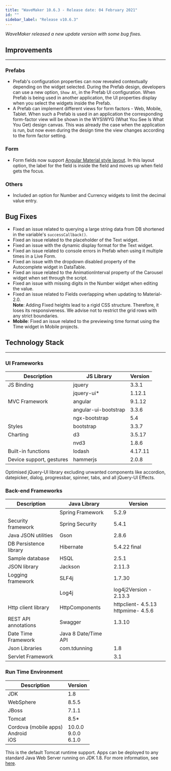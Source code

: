 ```yaml
---
title: "WaveMaker 10.6.3 - Release date: 04 February 2021"
id: ""
sidebar_label: "Release v10.6.3"
---
```

*WaveMaker released a new update version with some bug fixes.*

## Improvements

---

### Prefabs
- Prefab's configuration properties can now revealed contextually depending on the widget selected. During the Prefab design, developers can use a new option, `Show At`, in the Prefab UI configuration. When Prefab is being used in another application, the UI properties display when you select the widgets inside the Prefab.
- A Prefab can implement different views for form factors - Web, Mobile, Tablet. When such a Prefab is used in an application the corresponding form-factor view will be shown in the WYSIWYG (What You See Is What You Get) design canvas. This was already the case when the application is run, but now even during the design time the view changes according to the form factor setting.

### Form
- Form fields now support [Angular Material style layout](https://material.angular.io/components/form-field/examples). In this layout option, the label for the field is inside the field and moves up when field gets the focus. 

### Others
- Included an option for Number and Currency widgets to limit the decimal value entry.

## Bug Fixes

- Fixed an issue related to querying a large string data from DB shortened in the variable's `successCallback()`.
- Fixed an issue related to the placeholder of the Text widget.
- Fixed an issue with the dynamic display format for the Text widget.
- Fixed an issue related to console errors in Prefab when using it multiple times in a Live Form.
- Fixed an issue with the dropdown disabled property of the Autocomplete widget in DataTable.
- Fixed an issue related to the AnimationInterval property of the Carousel widget when set through the script.
- Fixed an issue with missing digits in the Number widget when editing the value.
- Fixed an issue related to Fields overlapping when updating to Material-2.0.  
**Note**: Adding Fixed heights lead to a rigid CSS structure. Therefore, it loses its responsiveness. We advise not to restrict the grid rows with any strict boundaries.
- **Mobile**: Fixed an issue related to the previewing time format using the Time widget in Mobile projects.

## Technology Stack

---

### UI Frameworks

| Description | JS Library | Version |
| --- | --- | --- |
| JS Binding | jquery | 3.3.1 |
|  | jquery-ui* | 1.12.1 |
| MVC Framework | angular | 9.1.12 |
|  | angular-ui-bootstrap | 3.3.6 |
|  | ngx-bootstrap | 5.4|
| Styles | bootstrap | 3.3.7 |
| Charting | d3 | 3.5.17 |
|  | nvd3 | 1.8.6 |
| Built-in functions | lodash | 4.17.11 |
| Device support, gestures | hammerjs | 2.0.8 |

Optimised jQuery-UI library excluding unwanted components like accordion, datepicker, dialog, progressbar, spinner, tabs, and all jQuery-UI Effects.

### Back-end Frameworks

| Description | Java Library | Version |
| --- | --- | --- |
|  | Spring Framework | 5.2.9|
| Security framework | Spring Security | 5.4.1 |
| Java JSON utilities | Gson | 2.8.6|
| DB Persistence library | Hibernate | 5.4.22 final|
| Sample database | HSQL | 2.5.1|
| JSON library | Jackson | 2.11.3|
| Logging framework | SLF4j | 1.7.30 |
|  | Log4j | log4j2Version - 2.13.3 |
| Http client library | HttpComponents | httpclient- 4.5.13 <br> httpmime- 4.5.6 |
| REST API annotations | Swagger | 1.3.10 |
| Date Time Framework | Java 8 Date/Time API |  |
| Json Libraries | com.tdunning |  1.8 |
| Servlet Framework |  | 3.1 |

### Run Time Environment

| Description | Version |
| --- | --- |
| JDK | 1.8 |
| WebSphere | 8.5.5 |
| JBoss | 7.1.1 |
| Tomcat | 8.5* |
| Cordova (mobile apps) <br> Android <br> iOS | 10.0.0 <br> 9.0.0  <br> 6.1.0 |

This is the default Tomcat runtime support. Apps can be deployed to any standard Java Web Server running on JDK 1.8. For more information, see [here](/learn/app-development/deployment/deployment-web-server).
